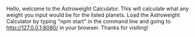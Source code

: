 Hello, welcome to the Astroweight Calculator.
This will calculate what any weight you input would be for the listed planets.
Load the Astroweight Calculator by typing "npm start" in the command line and going to http://127.0.0.1:8080/ in your browser.
Thanks for visiting!